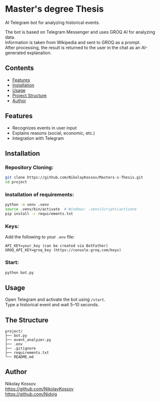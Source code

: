 # Master's degree Thesis

AI Telegram bot for analyzing historical events.

The bot is based on Telegram Messenger and uses GROQ AI for analyzing data.  
Information is taken from Wikipedia and sent to GROQ as a prompt.  
After processing, the result is returned to the user in the chat as an AI-generated explanation.

## Contents

- [Features](#features)
- [Installation](#installation)
- [Usage](#usage)
- [Project Structure](#the-structure)
- [Author](#author)

## Features

- Recognizes events in user input  
- Explains reasons (social, economic, etc.)  
- Integration with Telegram  

## Installation

### Repository Cloning:

```bash
git clone https://github.com/NikolayKossov/Masters-s-Thesis.git
cd project
```

### Installation of requirements:

```bash
python -m venv .venv
source .venv/bin/activate  # Windows: .venv\Scripts\activate
pip install -r requirements.txt
```

### Keys:

Add the following to your `.env` file:

```
API_KEY=your_key (can be created via BotFather)  
GROQ_API_KEY=groq_key (https://console.groq.com/keys)
```

### Start:

```bash
python bot.py
```

## Usage

Open Telegram and activate the bot using `/start`.  
Type a historical event and wait 5–10 seconds.

## The Structure

```
project/
├── bot.py
├── event_analyzer.py
├── .env
├── .gitignore
├── requirements.txt
└── README.md
```

## Author

Nikolay Kossov  
https://github.com/NikolayKossov  
https://github.com/Nidvig
